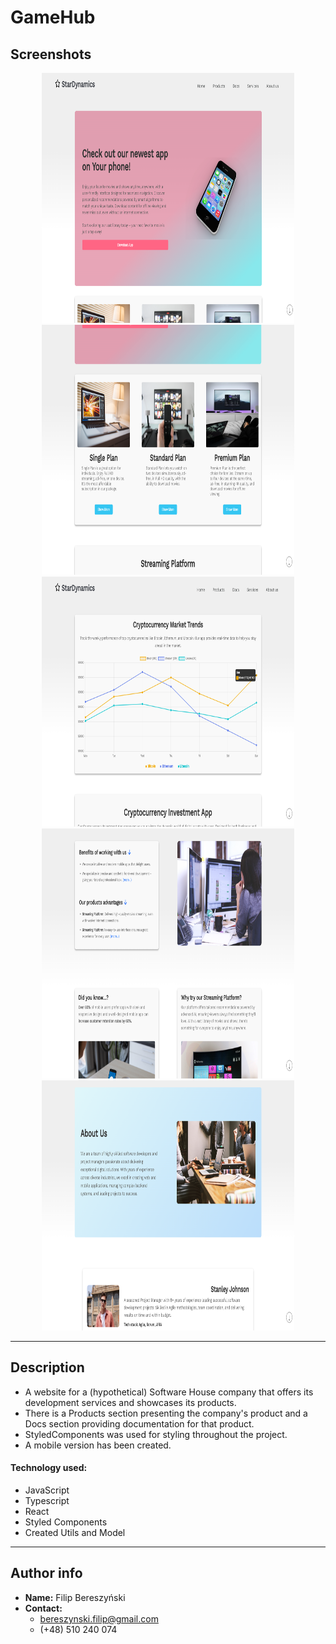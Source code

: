 # GameHub

## Screenshots

<p align="center">
    <img src="./src/assets/README_images/readme_img_01.png" width="80%" height="400px"></img>
    <br/>
    <img src="./src/assets/README_images/readme_img_02.png" width="80%" height="400px"></img>
    <br/>
    <img src="./src/assets/README_images/readme_img_03.png" width="80%" height="400px"></img>
    <br/>
    <img src="./src/assets/README_images/readme_img_04.png" width="80%" height="400px"></img>
    <br/>
    <img src="./src/assets/README_images/readme_img_05.png" width="80%" height="400px"></img>
</p>

<hr/>

## Description

- A website for a (hypothetical) Software House company that offers its development services and showcases its products.
- There is a Products section presenting the company's product and a Docs section providing documentation for that product.
- StyledComponents was used for styling throughout the project.
- A mobile version has been created.

#### Technology used:

- JavaScript
- Typescript
- React
- Styled Components
- Created Utils and Model

<hr/>

## Author info

- **Name:** Filip Bereszyński
- **Contact:**
  - bereszynski.filip@gmail.com
  - (+48) 510 240 074
